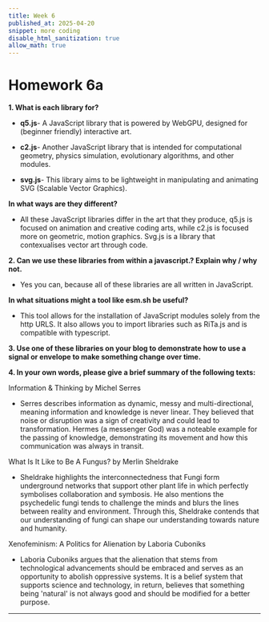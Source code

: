 ```yaml
---
title: Week 6
published_at: 2025-04-20
snippet: more coding
disable_html_sanitization: true
allow_math: true
---
```


# Homework 6a

**1. What is each library for?**

- **q5.js**- A JavaScript library that is powered by WebGPU, designed for (beginner friendly) interactive art.

- **c2.js**- Another JavaScript library that is intended for computational geometry, physics simulation, evolutionary algorithms, and other modules.

- **svg.js**- This library aims to be lightweight in manipulating and animating SVG (Scalable Vector Graphics).

**In what ways are they different?**

- All these JavaScript libraries differ in the art that they produce, q5.js is focused on animation and creative coding arts, while c2.js is focused more on geometric, motion graphics. Svg.js is a library that contexualises vector art through code.

**2. Can we use these libraries from within a javascript.? Explain why / why not.**

- Yes you can, because all of these libraries are all written in JavaScript.

**In what situations might a tool like esm.sh be useful?**

- This tool allows for the installation of JavaScript modules solely from the http URLS. It also allows you to import libraries such as RiTa.js and is compatible with typescript.

**3. Use one of these libraries on your blog to demonstrate how to use a signal or envelope to make something change over time.**

**4. In your own words, please give a brief summary of the following texts:**

Information & Thinking by Michel Serres

- Serres describes information as dynamic, messy and multi-directional, meaning information and knowledge is never linear. They believed that noise or disruption was a sign of creativity and could lead to transformation. Hermes (a messenger God) was a noteable example for the passing of knowledge, demonstrating its movement and how this communication was always in transit.

What Is It Like to Be A Fungus? by Merlin Sheldrake

- Sheldrake highlights the interconnectedness that Fungi form underground networks that support other plant life in which perfectly symbolises collaboration and symbosis. He also mentions the psychedelic fungi tends to challenge the minds and blurs the lines between reality and environment. Through this, Sheldrake contends that our understanding of fungi can shape our understanding towards nature and humanity.

Xenofeminism: A Politics for Alienation by Laboria Cuboniks

- Laboria Cuboniks argues that the alienation that stems from technological advancements should be embraced and serves as an opportunity to abolish oppressive systems. It is a belief system that supports science and technology, in return, believes that something being 'natural' is not always good and should be modified for a better purpose.

---
